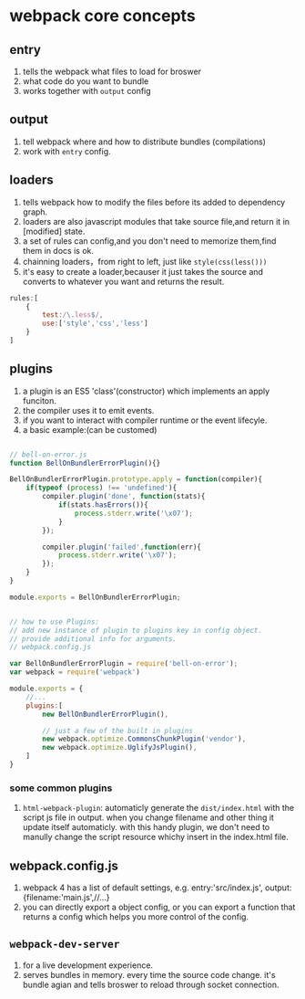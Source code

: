 # webpack core concepts

## entry

1. tells the webpack what files to load for broswer
2. what code do you want to bundle
3. works together with `output` config

## output

1. tell webpack where and how to distribute bundles (compilations)
2. work with `entry` config.

## loaders

1. tells webpack how to modify the files before its added to dependency graph.
2. loaders are also javascript modules that take source file,and return it in [modified] state.
3. a set of rules can config,and you don't need to memorize them,find them in docs is ok.
4. chainning loaders，from right to left, just like `style(css(less()))`
5. it's easy to create a loader,becauser it just takes the source and converts to whatever you want and returns the result.
```js
rules:[
    {
        test:/\.less$/,
        use:['style','css','less']
    }
]
```

## plugins

1. a plugin is an ES5 'class'(constructor) which implements an apply funciton.
2. the compiler uses it to emit events.
3. if you want to interact with compiler runtime or the event lifecyle.
3. a basic example:(can be customed)

```js

// bell-on-error.js
function BellOnBundlerErrorPlugin(){}

BellOnBundlerErrorPlugin.prototype.apply = function(compiler){
    if(typeof (process) !== 'undefined'){
        compiler.plugin('done', function(stats){
            if(stats.hasErrors()){
                process.stderr.write('\x07');
            }
        });

        compiler.plugin('failed',function(err){
            process.stderr.write('\x07');
        });
    }
}

module.exports = BellOnBundlerErrorPlugin;


// how to use Plugins:
// add new instance of plugin to plugins key in config object.
// provide additional info for arguments.
// webpack.config.js

var BellOnBundlerErrorPlugin = require('bell-on-error');
var webpack = require('webpack')

module.exports = {
    //...
    plugins:[
        new BellOnBundlerErrorPlugin(),

        // just a few of the built in plugins
        new webpack.optimize.CommonsChunkPlugin('vendor'),
        new webpack.optimize.UglifyJsPlugin(),
    ]
}
```

### some common plugins

1. `html-webpack-plugin`: automaticly generate the `dist/index.html` with the script js file in output. when you change filename and other thing it update itself automaticly. with this handy plugin, we don't need to manully change the script resource whichy insert in the index.html file.

## webpack.config.js

1. webpack 4 has a list of default settings, e.g. entry:'src/index.js', output:{filename:'main.js',//...}
2. you can directly export a object config, or you can export a function that returns a config which helps you more control of the config.

## `webpack-dev-server`

1. for a live development experience.
2. serves bundles in memory. every time the source code change. it's bundle agian and tells broswer to reload through socket connection.
